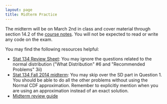 ```yaml
---
layout: page
title: Midterm Practice
---
```


The midterm will be on March 2nd in class and cover material through section 14.2 of the [course notes](https://textbook.prob140.org/). You will not be expected to read or write any code on the exam.

You may find the following resources helpful:

- [Stat 134 Review Sheet](/assets/stat134_s17_midterm_review.pdf): You may ignore the questions related to the normal distribution ("What Distribution" #6 and "Recommended Problems" 3ii)
- [Stat 134 Fall 2014 midterm](/assets/midterm_f14.pdf): You may skip over the SD part in Question 1. You should be able to do all the other problems without using the Normal CDF approximation. Remember to explicitly mention when you are using an approximation instead of an exact solution.
- [Midterm review guide](/assets/Week6.pdf)